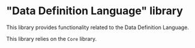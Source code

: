 # "Data Definition Language" library
This library provides functionality related to the Data Definition Language.

This library relies on the `Core` library.
